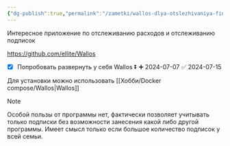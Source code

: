 ```yaml
---
{"dg-publish":true,"permalink":"/zametki/wallos-dlya-otslezhivaniya-finansov-i-avtoplatezhej/","created":"2024-07-01","updated":"2024-09-03T16:38:55+03:00"}
---
```


Интересное приложение по отслеживанию расходов и отслеживанию подписок

https://github.com/ellite/Wallos

- [x] Попробовать развернуть у себя Wallos ⏬ ➕ 2024-07-07 ✅ 2024-07-15

Для установки можно использовать [[Хобби/Docker compose/Wallos\|Wallos]]

> [!note]
> Особой пользы от программы нет, фактически позволяет учитывать только подписки без возможности занесения какой либо другой программы. Имеет смысл только если большое количество подписок у всей семьи.